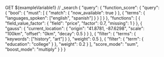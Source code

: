 GET ${exampleVariable1} // _search
{
  "query": {
    "function_score": {
      "query": {
        "bool": {
          "must": [
            { 
              "match": { 
                "now_available": true 
              }
            },
            { 
              "terms": { 
                "languages_spoken": ["english", "spanish"] 
              }
            }
          ]
        }
      },
      "functions": [
        {
          "field_value_factor": {
            "field": "price",
            "factor": 0.7,
            "missing": 1
          }
        },
        {
          "gauss": {
            "current_location": {
              "origin": "41.8781, -87.6298",
              "scale": "100km",
              "offset": "0km",
              "decay": 0.5
            }
          }
        },
        {
          "filter": { 
            "terms": { 
              "keywords": ["history", "art"] 
            }
          },
          "weight": 0.5
        },
        {
          "filter": { 
            "term": { 
              "education": "college" 
            }
          },
          "weight": 0.2
        }
      ],
      "score_mode": "sum",
      "boost_mode": "multiply"
    }
  }
}